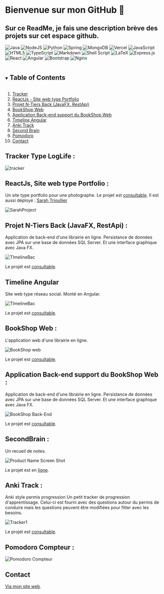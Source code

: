 # Bienvenue sur mon GitHub 👋

<!--
**Charlene19/Charlene19** is a ✨ _special_ ✨ repository because its `README.md` (this file) appears on your GitHub profile.

Here are some ideas to get you started:

- 🔭 I’m currently working on ...
- 🌱 I’m currently learning ...
- 👯 I’m looking to collaborate on ...
- 🤔 I’m looking for help with ...
- 💬 Ask me about ...
- 📫 How to reach me: ...
- 😄 Pronouns: ...
- ⚡ Fun fact: ...
-->

## Sur ce ReadMe, je fais une description brève des projets sur cet espace github. 

<img alt="Java" src="https://img.shields.io/badge/java-%23ED8B00.svg?&style=for-the-badge&logo=java&logoColor=white"/>  <img alt="NodeJS" src="https://img.shields.io/badge/node.js%20-%2343853D.svg?&style=for-the-badge&logo=node.js&logoColor=white"/>  <img alt="Python" src="https://img.shields.io/badge/python%20-%2314354C.svg?&style=for-the-badge&logo=python&logoColor=white"/>  <img alt="Spring" src="https://img.shields.io/badge/spring%20-%236DB33F.svg?&style=for-the-badge&logo=spring&logoColor=white"/>  <img alt="MongoDB" src ="https://img.shields.io/badge/MongoDB-%234ea94b.svg?&style=for-the-badge&logo=mongodb&logoColor=white"/>  <img alt="Vercel" src="https://img.shields.io/badge/vercel%20-%23000000.svg?&style=for-the-badge&logo=vercel&logoColor=white"/>
<img alt="JavaScript" src="https://img.shields.io/badge/javascript%20-%23323330.svg?&style=for-the-badge&logo=javascript&logoColor=%23F7DF1E"/>  <img alt="HTML5" src="https://img.shields.io/badge/html5%20-%23E34F26.svg?&style=for-the-badge&logo=html5&logoColor=white"/>  <img alt="TypeScript" src="https://img.shields.io/badge/typescript%20-%23007ACC.svg?&style=for-the-badge&logo=typescript&logoColor=white"/>  <img alt="Markdown" src="https://img.shields.io/badge/markdown-%23000000.svg?&style=for-the-badge&logo=markdown&logoColor=white"/>  <img alt="Shell Script" src="https://img.shields.io/badge/shell_script%20-%23121011.svg?&style=for-the-badge&logo=gnu-bash&logoColor=white"/>  <img alt="LaTeX" src="https://img.shields.io/badge/latex%20-%23008080.svg?&style=for-the-badge&logo=latex&logoColor=white"/>
<img alt="Express.js" src="https://img.shields.io/badge/express.js%20-%23404d59.svg?&style=for-the-badge"/>  <img alt="React" src="https://img.shields.io/badge/react%20-%2320232a.svg?&style=for-the-badge&logo=react&logoColor=%2361DAFB"/>  <img alt="Angular" src="https://img.shields.io/badge/angular%20-%23DD0031.svg?&style=for-the-badge&logo=angular&logoColor=white"/>  <img alt="Bootstrap" src="https://img.shields.io/badge/bootstrap%20-%23563D7C.svg?&style=for-the-badge&logo=bootstrap&logoColor=white"/>  <img alt="Nginx" src="https://img.shields.io/badge/nginx%20-%23009639.svg?&style=for-the-badge&logo=nginx&logoColor=white"/>


<details open="open">
  <summary><h2 style="display: inline-block">Table of Contents</h2></summary>
  <ol>
    <li> <a href="#tracker-type-loglife-">Tracker</a> </li>
 <li> <a href="#reactjs-site-web-type-portfolio-">ReactJs - Site web type Portfolio</a> </li>
 <li><a href="#projet-n-tiers-back-javafx-restapi-">Projet N-Tiers Back (JavaFX, RestApi)</a></li> 
    <li> <a href="#bookshop-web-">BookShop Web</a></li>
    <li><a href="#application-back-end-support-du-bookshop-web-">Application Back-end support du BookShop Web</a></li>
    <li><a href="#timeline-angular">Timeline Angular</a></li>
    <li><a href="#Anki Track">Anki Track</a></li>
    <li><a href="#secondbrain-">Second Brain</a></li>
     <li><a href="#pomodoro-compteur-">Pomodoro</a></li>
    <li><a href="#contact">Contact</a></li>
  </ol>
</details>

## Tracker Type LogLife :

![tracker](PortFolio/trackerGif.gif)

## ReactJs, Site web type Portfolio : 

Un site type portfolio pour une photographe. Le projet est [consultable](https://github.com/Charlene19/sarahProject/edit/master/README.md). Il est aussi déployé : [Sarah Trioullier](https://www.sarahtrioullier.com)

![SarahProject](PortFolio/respInit.png)

## Projet N-Tiers Back (JavaFX, RestApi) : 

Application de back-end d'une librairie en ligne. Persistance de données avec JPA sur une base de données SQL Server. Et une interface graphique avec Java FX.

![TImelineBac](PortFolio/accueilBack.png)

Le projet est [consultable](https://github.com/cda2006-314/java-fx-template). 

## Timeline Angular

Site web type réseau social. Monté en Angular. 

![TImelineBac](PortFolio/timeline.png)

Le projet est [consultable](https://github.com/cda2006-314/timeline/tree/master). 

## BookShop Web : 

L'application web d'une librairie en ligne.

![BookShop web](PortFolio/Animated%20GIF-downsized_large.gif)

Le projet est [consultable](https://github.com/Charlene19/BookShopWeb). 

## Application Back-end support du BookShop Web : 

Application de back-end d'une librairie en ligne. Persistance de données avec JPA sur une base de données SQL Server. Et une interface graphique avec Java FX.

![BookShop Back-End](PortFolio/bACKbs.gif)

Le projet est [consultable](https://github.com/Charlene19/BookShop). 
## SecondBrain : 

Un recueil de notes.

![Product Name Screen Shot](https://github.com/Charlene19/secondBrain/blob/master/static/img/Zettl1.png)

Le projet est en [ligne](https://charlene19.github.io/secondBrain/). 

## Anki Track : 

Anki style permis progression
Un petit tracker de progression d'apprentissage. Celui-ci est fourni avec des questions autour du permis de conduire mais les questions peuvent être modifiées pour fitter avec les besoins.

![Tracker1](https://github.com/Charlene19/ankiTrack/blob/exec/track2.png)

Le projet est [consultable](https://github.com/Charlene19/BookShop). 

## Pomodoro Compteur : 

![Pomodoro Compteur](PortFolio/Animated%20GIF-downsized.gif)

## Contact

[Via mon site web](https://charlene19.github.io/). 

